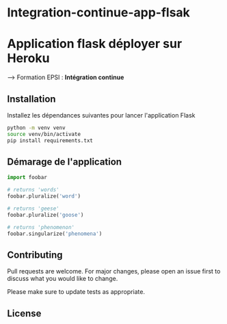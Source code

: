 # Integration-continue-app-flsak

# Application flask déployer sur Heroku 

--> Formation EPSI : **Intégration continue**

## Installation

Installez les dépendances suivantes pour lancer l'application Flask

```bash
python -m venv venv
source venv/bin/activate
pip install requirements.txt
```

## Démarage de l'application

```python
import foobar

# returns 'words'
foobar.pluralize('word')

# returns 'geese'
foobar.pluralize('goose')

# returns 'phenomenon'
foobar.singularize('phenomena')
```

## Contributing
Pull requests are welcome. For major changes, please open an issue first to discuss what you would like to change.

Please make sure to update tests as appropriate.

## License
[]()

